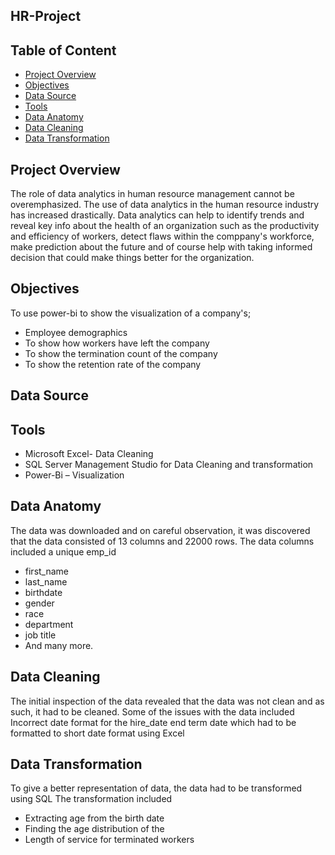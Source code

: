 ## HR-Project

## Table of Content
- [Project Overview](#Project-Overview)
- [Objectives](#Objectives)
- [Data Source](#Data-Source)
- [Tools](#Tools)
- [Data Anatomy](#Data-Anatomy)
- [Data Cleaning](#Data-Cleaning)
- [Data Transformation](#Data-Transformation)
  
## Project Overview
The role of data analytics in human resource management cannot be overemphasized. The use of data analytics in the human resource industry has increased drastically. Data analytics can help to identify trends and reveal key info about the health of an organization such as the productivity and efficiency of workers, detect flaws within the comppany's workforce, make prediction about the future and of course help with taking informed decision that could make things better for the organization.

## Objectives
To use power-bi to show the visualization of a company's;
- Employee demographics
- To show how workers have left the company
- To show the termination count of the company
- To show the retention rate of the company

## Data Source

## Tools
- Microsoft Excel- Data Cleaning
- SQL Server Management Studio for Data Cleaning and transformation
- Power-Bi – Visualization

## Data Anatomy

The data was downloaded and on careful observation, it was discovered that the data consisted of 13 columns and 22000 rows. The data columns included a unique 
emp_id
- first_name
- last_name
- birthdate
- gender
- race
- department
- job title
- And  many more.

## Data Cleaning
The initial inspection of the data revealed that the data was not clean and as such, it had to be cleaned. Some of the issues with the data included
Incorrect date format for the hire_date end term date which had to be formatted to short date format using Excel

## Data Transformation
To give a better representation of data, the data had to be transformed using SQL
The transformation included
- Extracting age from the birth date
- Finding the age distribution of the
- Length of service for terminated workers

 



